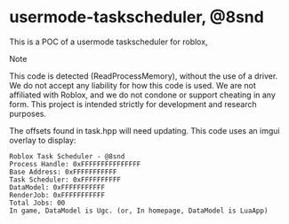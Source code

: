 # usermode-taskscheduler, @8snd
This is a POC of a usermode taskscheduler for roblox, 
> [!NOTE]
> This code is detected (ReadProcessMemory), without the use of a driver. We do not accept any liability for how this code is used.
> We are not affiliated with Roblox, and we do not condone or support cheating in any form. This project is intended strictly for development and research purposes.

The offsets found in task.hpp will need updating.
This code uses an imgui overlay to display:

```
Roblox Task Scheduler - @8snd
Process Handle: 0xFFFFFFFFFFFFFFF
Base Address: 0xFFFFFFFFFFF
Task Scheduler: 0xFFFFFFFFFF
DataModel: 0xFFFFFFFFFFF
RenderJob: 0xFFFFFFFFFFF
Total Jobs: 00
In game, DataModel is Ugc. (or, In homepage, DataModel is LuaApp)
```
